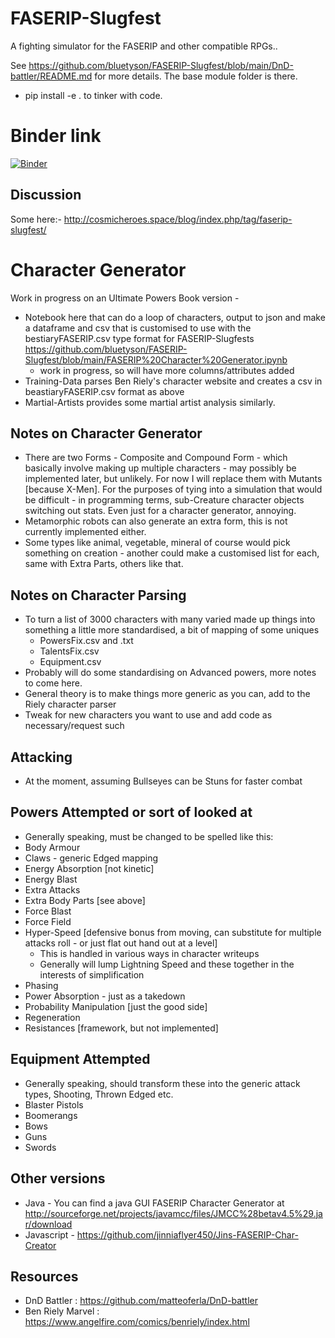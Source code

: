 # FASERIP-Slugfest
A fighting simulator for the FASERIP and other compatible RPGs..

See https://github.com/bluetyson/FASERIP-Slugfest/blob/main/DnD-battler/README.md for more details.
The base module folder is there. 
- pip install -e . to tinker with code.

# Binder link
[![Binder](https://mybinder.org/badge_logo.svg)](https://mybinder.org/v2/gh/bluetyson/FASERIP-Slugfest/HEAD?urlpath=https%3A%2F%2Fgithub.com%2Fbluetyson%2FFASERIP-Slugfest%2Fblob%2Fmain%2FFASERIP%2520Character%2520Generator.ipynb)

## Discussion
Some here:- http://cosmicheroes.space/blog/index.php/tag/faserip-slugfest/

# Character Generator
Work in progress on an Ultimate Powers Book version - 
- Notebook here that can do a loop of characters, output to json and make a dataframe and csv that is customised to use with the bestiaryFASERIP.csv type format for FASERIP-Slugfests https://github.com/bluetyson/FASERIP-Slugfest/blob/main/FASERIP%20Character%20Generator.ipynb
  - work in progress, so will have more columns/attributes added
- Training-Data parses Ben Riely's character website and creates a csv in beastiaryFASERIP.csv format as above
- Martial-Artists provides some martial artist analysis similarly.

## Notes on Character Generator
- There are two Forms - Composite and Compound Form - which basically involve making up multiple characters - may possibly be implemented later, but unlikely. For now I will replace them with Mutants [because X-Men].  For the purposes of tying into a simulation that would be difficult - in programming terms, sub-Creature character objects switching out stats.  Even just for a character generator, annoying.
- Metamorphic robots can also generate an extra form, this is not currently implemented either.
- Some types like animal, vegetable, mineral of course would pick something on creation - another could make a customised list for each, same with Extra Parts, others like that.

## Notes on Character Parsing
- To turn a list of 3000 characters with many varied made up things into something a little more standardised, a bit of mapping of some uniques
  - PowersFix.csv and .txt
  - TalentsFix.csv
  - Equipment.csv
- Probably will do some standardising on Advanced powers, more notes to come here.
- General theory is to make things more generic as you can, add to the Riely character parser
- Tweak for new characters you want to use and add code as necessary/request such

## Attacking
- At the moment, assuming Bullseyes can be Stuns for faster combat

## Powers Attempted or sort of looked at
- Generally speaking, must be changed to be spelled like this:
- Body Armour
- Claws - generic Edged mapping
- Energy Absorption [not kinetic]
- Energy Blast
- Extra Attacks
- Extra Body Parts [see above]
- Force Blast
- Force Field
- Hyper-Speed [defensive bonus from moving, can substitute for multiple attacks roll - or just flat out hand out at a level]
  - This is handled in various ways in character writeups
  - Generally will lump Lightning Speed and these together in the interests of simplification
- Phasing
- Power Absorption - just as a takedown
- Probability Manipulation [just the good side]
- Regeneration
- Resistances [framework, but not implemented]

## Equipment Attempted
- Generally speaking, should transform these into the generic attack types, Shooting, Thrown Edged etc.
- Blaster Pistols
- Boomerangs
- Bows
- Guns
- Swords


## Other versions
- Java - You can find a java GUI FASERIP Character Generator at http://sourceforge.net/projects/javamcc/files/JMCC%28betav4.5%29.jar/download
- Javascript - https://github.com/jinniaflyer450/Jins-FASERIP-Char-Creator

## Resources
- DnD Battler : https://github.com/matteoferla/DnD-battler
- Ben Riely Marvel : https://www.angelfire.com/comics/benriely/index.html



